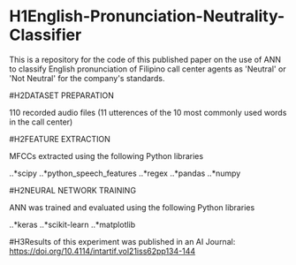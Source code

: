 # H1English-Pronunciation-Neutrality-Classifier
This is a repository for the code of this published paper on the use of ANN to classify English pronunciation of Filipino call center agents as 'Neutral' or 'Not Neutral' for the company's standards.

#H2DATASET PREPARATION

110 recorded audio files (11 utterences of the 10 most commonly used words in the call center)

#H2FEATURE EXTRACTION

MFCCs extracted using the following Python libraries

..*scipy
..*python_speech_features
..*regex
..*pandas
..*numpy

#H2NEURAL NETWORK TRAINING

ANN was trained and evaluated using the following Python libraries

..*keras
..*scikit-learn
..*matplotlib

#H3Results of this experiment was published in an AI Journal: https://doi.org/10.4114/intartif.vol21iss62pp134-144
